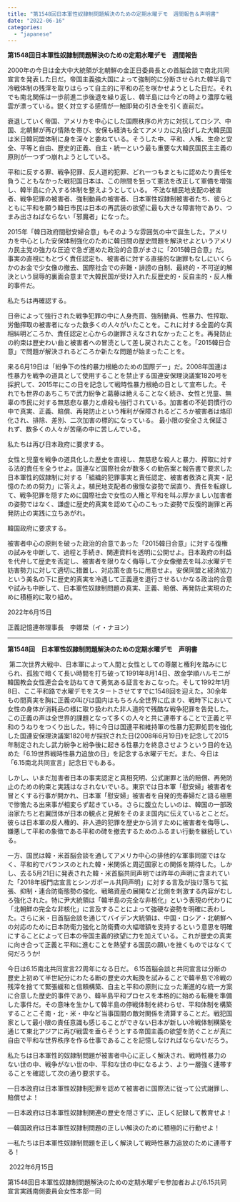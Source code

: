 ```yaml
---
title: "第1548回日本軍性奴隷制問題解決のための定期水曜デモ　週間報告＆声明書"
date: "2022-06-16"
categories: 
  - "japanese"
---
```


**第1548回日本軍性奴隷制問題解決のための定期水曜デモ　週間報告**

2000年の今日は金大中大統領が北朝鮮の金正日委員長との首脳会談で南北共同宣言を発表した日だ。帝国主義強大国によって強制的に分断させられた韓半島で冷戦体制の残滓を取りはらって自主的に平和の花を咲かせようとした日だ。それでも南北関係は一歩前進二歩後退を繰り返し、韓半島には今どの時より濃厚な戦雲が漂っている。鋭く対立する感情が一触即発の引き金を引く直前だ。

衰退していく帝国、アメリカを中心にした国際秩序の片方に対抗してロシア、中国、北朝鮮が再び情熱を帯び、安保も経済も全てアメリカに丸投げした大韓民国は米日韓同盟体制に身を深々と委ねている。そうした中、平和、人権、生命と安全、平等と自由、歴史的正義、自主・統一という最も重要な大韓民国民主主義の原則が一つずつ崩れようとしている。

平和に反する罪、戦争犯罪、反人道的犯罪、どれ一つもまともに認めたり責任を負うこともなかった戦犯国日本は、この隙間を狙って憲法を改正して軍備を増強し、韓半島に介入する体制を整えようとしている。 不法な植民地支配の被害者、戦争犯罪の被害者、強制動員の被害者、日本軍性奴隷制被害者たち、彼らとともに平和を願う韓日市民は日本の再武装の欲望に最も大きな障害物であり、つまみ出さねばならない「邪魔者」になった。

2015年「韓日政府間慰安婦合意」もそのような雰囲気の中で誕生した。アメリカを中心とした安保体制強化のために韓日間の歴史問題を解決せよというアメリカ民主党の強力な圧迫で急ぎ進めた政治的合意がまさに「2015韓日合意」だ。事実の直視にもとづく責任認定も、被害者に対する直接的な謝罪もなしにいくらかのお金で少女像の撤去、国際社会での非難・誹謗の自制、最終的・不可逆的解決という屈辱的裏面合意まで大韓民国が受け入れた反歴史的・反自主的・反人権的事件だ。

私たちは再確認する。

日帝によって強行された戦争犯罪の中に人身売買、強制動員、性暴力、性搾取、労働搾取の被害者になった数多くの人々がいたことを。これに対する全面的な真相糾明どころか、責任認定と心からの謝罪さえなされなかったことを。再発防止の約束は歴史わい曲と被害者への冒涜として差し戻されたことを。「2015韓日合意」で問題が解決されるどころか新たな問題が始まったことを。

来る6月19日は「紛争下の性的暴力根絶のための国際デー」だ。2008年国連は性暴力を戦争の道具として使用することを禁止する国連安保理決議案1820号を採択して、2015年にこの日を記念して戦時性暴力根絶の日として宣布した。それでも世界のあちこちで武力紛争と葛藤は絶えることなく続き、女性と児童、無辜の市民に対する無慈悲な暴力と虐殺も強行されている。加害者の不処罰慣行の中で真実、正義、賠償、再発防止という権利が保障されるどころか被害者は烙印化され、排除、差別、二次加害の標的になっている。 最小限の安全さえ保証されず、数多くの人々が苦痛の中に苦しんでいる。

私たちは再び日本政府に要求する。

女性と児童を戦争の道具化した歴史を直視し、無慈悲な殺人と暴力、搾取に対する法的責任を全うせよ。国連など国際社会が数多くの勧告案と報告書で要求した日本軍性的奴隷制に対する「組織的犯罪事実と責任認定、被害者救済と真実・記憶のための努力」に答えよ。植民地支配者の傲慢な姿勢で居直り、責任を転嫁して、戦争犯罪を隠すために国際社会で女性の人権と平和を叫ぶ厚かましい加害者の姿勢ではなく、謙虚に歴史的真実を認めて心のこもった姿勢で反復的謝罪と再発防止の実践に立ちあがれ。

韓国政府に要求する。

被害者中心の原則を破った政治的合意であった「2015韓日合意」に対する復権の試みを中断して、過程と手続き、関連資料を透明に公開せよ。日本政府の利益を代弁して歴史を否定し、被害者を限りなく侮辱して少女像撤去を叫ぶ水曜デモ妨害勢力に対して適切に措置し、対応策を直ちに用意せよ。安保同盟と経済協力という美名の下に歴史的真実を冷遇して正義連を退行させるいかなる政治的合意や試みも中断して、日本軍性奴隷制問題の真実、正義、賠償、再発防止実現のために積極的に取り組め。

2022年6月15日

正義記憶連帯理事長　李娜榮（イ・ナヨン）

* * *

**第1548回　日本軍性奴隷制問題解決のための定期水曜デモ　声明書**

 第二次世界大戦中、日本軍によって人間と女性としての尊厳と権利を踏みにじられ、孤独で暗くて長い時間を打ち破って1991年8月14日、故金学順ハルモニが韓国教会女性連合会を訪ねてきて勇気ある証言をおこなった。そして1992年1月8日、ここ平和路で水曜デモをスタートさせてすでに1548回を迎えた。30余年もの間真実を胸に正義の叫びは国内はもちろん全世界に広まり、戦時下において女性の身体が消耗品の様に取り扱われた非人道的で残酷な戦争犯罪を告発した。この正義の声は全世界的課題となって多くの人々と共に連帯することで正義と平和のうねりをつくり出した。特に今日は国連平和維持軍の性暴力犯罪処罰を強化した国連安保理決議案1820号が採択された日(2008年6月19日)を記念して2015年制定されたし武力紛争と紛争後に起きる性暴力を終息させようという目的を込めた「6.19世界戦時性暴力追放の日」を記念する水曜デモだ。また、今日は「6.15南北共同宣言」記念日でもある。

しかし、いまだ加害者日本の事実認定と真相究明、公式謝罪と法的賠償、再発防止のための約束と実践はなされないでいる。東京では日本軍「慰安婦」被害者を冒とくする行事が開かれ、日本軍「慰安婦」被害者を自発的売春婦だと語る極悪で惨憺たる出来事が相変らず起きている。さらに腹立たしいのは、韓国の一部政治家たちと右翼団体が日本の観点と見解をそのまま国内に伝えているとことだ。彼らは日本軍の反人権的、非人道的犯罪を歴史から消すために被害者を侮辱し、嫌悪して平和の象徴である平和の碑を撤去するためのふるまい行動を継続している。

一方、国民は韓・米首脳会談を通してアメリカ中心の排他的な軍事同盟ではなく、平和的でバランスのとれた韓・米関係と周辺国家との関係を期待した。しかし、去る5月21日に発表された韓・米首脳共同声明では昨年の声明に含まれていた「2018年板門店宣言とシンガポール共同声明」に対する言及が抜け落ちて拡張、抑制・連合防衛態勢の強化、戦略資産の展開など北側を刺激する内容がむしろ強化された。特に尹大統領は「韓半島の完全な非核化」という表現の代わりに「北朝鮮の完全な非核化」に言及することによって強硬な姿勢を明確に表わした。さらに米・日首脳会談を通じてバイデン大統領は、中国・ロシア・北朝鮮への対応のために日本防衛力強化と防衛費の大幅増額を支持するという意思を明確にすることによって日本の帝国主義的欲望に力を加えている。これが歴史の真実に向き合って正義と平和に進むことを熱望する国民の願いを挫くものではなくて何だろうか!

今日は6.15南北共同宣言22周年になる日だ。 6.15首脳会談と共同宣言は分断の歴史上初めて半世紀分にわたる断の歴史の大転換を試みることで韓半島で冷戦の残滓を捨てて緊張緩和と信頼構築、自主と平和の原則に立った漸進的な統一方案に合意した歴史的事件であり、韓半島平和プロセスを本格的に始める転機を準備した事件だ。その意味を生かして韓半島の停戦体制を終わらせ、平和体制を構築することこそ南・北・米・中など当事国間の敵対関係を清算することだ。戦犯国家として最小限の責任意識も感じることができない日本が新しい冷戦体制構築を通じて東北アジアに再び戦雲を垂らそうとする帝国主義の欲望を防ぐことが真に自由で平和な世界秩序を作る仕事であることを記憶しなければならないだろう。

私たちは日本軍性的奴隷制問題が被害者中心に正しく解決され、戦時性暴力のない世の中、戦争がない世の中、平和な世の中になるよう、より一層強く連帯することを確認して次の通り要求する。

―日本政府は日本軍性奴隷制犯罪を認めて被害者に国際法に従って公式謝罪し、賠償せよ！

―日本政府は日本軍性奴隷制関連の歴史を隠さずに、正しく記録して教育せよ！

―韓国政府は日本軍性奴隷制問題の正しい解決のために積極的に行動せよ！

―私たちは日本軍性奴隷制問題を正しく解決して戦時性暴力追放のために連帯する！  

 2022年6月15日 

第1548回日本軍性奴隷制問題解決のための定期水曜デモ参加者および6.15共同宣言実践南側委員会女性本部一同
